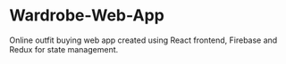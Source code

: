 # Wardrobe-Web-App
Online outfit buying web app created using React frontend, Firebase and Redux for state management.
